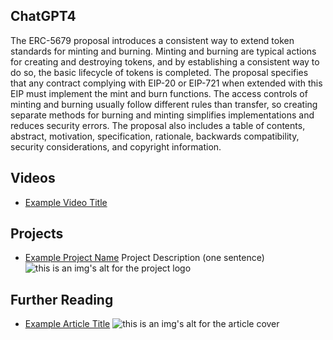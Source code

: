 ## ChatGPT4

The ERC-5679 proposal introduces a consistent way to extend token standards for minting and burning. Minting and burning are typical actions for creating and destroying tokens, and by establishing a consistent way to do so, the basic lifecycle of tokens is completed. The proposal specifies that any contract complying with EIP-20 or EIP-721 when extended with this EIP must implement the mint and burn functions. The access controls of minting and burning usually follow different rules than transfer, so creating separate methods for burning and minting simplifies implementations and reduces security errors. The proposal also includes a table of contents, abstract, motivation, specification, rationale, backwards compatibility, security considerations, and copyright information.

## Videos

- [Example Video Title](https://www.youtube.com/watch?v=TDGq4aeevgY)

## Projects

- [Example Project Name](https://xxxx.xxx/xxxxx) Project Description (one sentence) ![this is an img's alt for the project logo](https://xxxx.xxx/project-logo.xxx)

## Further Reading

- [Example Article Title](https://xxxx.xxx/xxxxx) ![this is an img's alt for the article cover](https://xxxx.xxx/article-cover.xxx)
